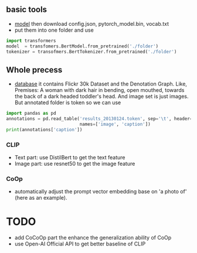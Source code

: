 ## basic tools 
* [model](https://huggingface.co/distilbert/distilbert-base-uncased/tree/main) then download config.json, pytorch_model.bin, vocab.txt
* put them into one folder and use
```python
import transformers
model  = transfomers.BertModel.from_pretrained('./folder')
tokenizer = transofmers.BertTokenizer.from_pretrained('./folder')
```
## Whole precess
* [database](https://shannon.cs.illinois.edu/DenotationGraph/) it contains Flickr 30k Dataset and the Denotation Graph. Like, Premises: A woman with dark hair in bending, open mouthed, towards the back of a dark headed toddler's head. And image set is just images. But annotated folder is token so we can use 
```python
import pandas as pd
annotations = pd.read_table('results_20130124.token', sep='\t', header=None,
                            names=['image', 'caption'])
print(annotations['caption'])
```
### CLIP 
* Text part: use DistilBert to get the text feature
* Image part: use resnet50 to get the image feature
### CoOp
* automatically adjust the prompt vector embedding base on 'a photo of' (here as an example). 
# TODO
* add CoCoOp part the enhance the generalization ability of CoOp
* use Open-AI Official API to get better baseline of CLIP 